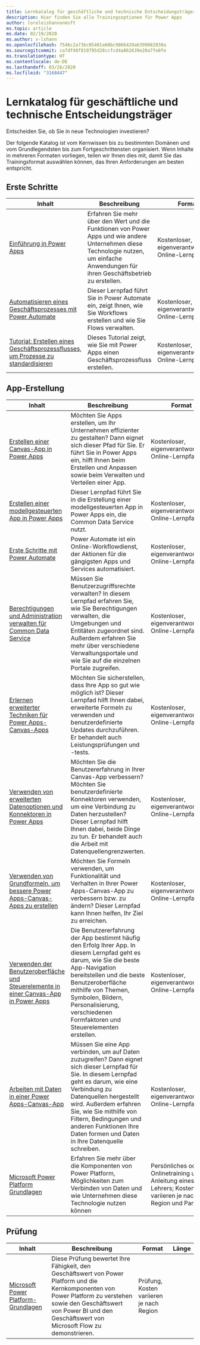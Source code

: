 ```yaml
---
title: Lernkatalog für geschäftliche und technische Entscheidungsträger
description: Hier finden Sie alle Trainingsoptionen für Power Apps
author: loreleishannonmsft
ms.topic: article
ms.date: 02/19/2020
ms.author: v-lshann
ms.openlocfilehash: 7546c2a73bc05401a60bc9866420a6399082030a
ms.sourcegitcommit: ca7df48f819795d28ccfcd4a862639e20a7fe8fe
ms.translationtype: HT
ms.contentlocale: de-DE
ms.lasthandoff: 03/26/2020
ms.locfileid: "3168447"
---
```

# <a name="business-and-technical-decision-makers-learning-catalog"></a>Lernkatalog für geschäftliche und technische Entscheidungsträger

Entscheiden Sie, ob Sie in neue Technologien investieren? 

Der folgende Katalog ist vom Kernwissen bis zu bestimmten Domänen und vom Grundlegendsten bis zum Fortgeschrittensten organisiert. Wenn Inhalte in mehreren Formaten vorliegen, teilen wir Ihnen dies mit, damit Sie das Trainingsformat auswählen können, das Ihren Anforderungen am besten entspricht. 

## <a name="get-started"></a>Erste Schritte<a name="get-started"></a>
| Inhalt   | Beschreibung   | Format    | Länge    |
|------------------------------------------------------------------------------------------------------------------------------------------------------------------------------------|--------------------------------------------------------------------------------------------------------------------------------------------------------------------------------------------------------------------------------------------------------------------------------------------------------------------------------------------------------------------------------------------------------------------------|--------------------------------------------------------------------------------|-----------|
| [Einführung in Power Apps](https://docs.microsoft.com/learn/modules/introduction-power-apps/)                                              | Erfahren Sie mehr über den Wert und die Funktionen von Power Apps und wie andere Unternehmen diese Technologie nutzen, um einfache Anwendungen für ihren Geschäftsbetrieb zu erstellen. | Kostenloser, eigenverantwortlicher Online-Lernpfad | 18 Minuten         |
| [Automatisieren eines Geschäftsprozesses mit Power Automate](https://docs.microsoft.com/learn/paths/automate-process-power-automate/)                 | Dieser Lernpfad führt Sie in Power Automate ein, zeigt Ihnen, wie Sie Workflows erstellen und wie Sie Flows verwalten.                                            | Kostenloser, eigenverantwortlicher Online-Lernpfad | 3 Stunden, 11 Minuten |
| [Tutorial: Erstellen eines Geschäftsprozessflusses, um Prozesse zu standardisieren](https://docs.microsoft.com/power-automate/create-business-process-flow) | Dieses Tutorial zeigt, wie Sie mit Power Apps einen Geschäftsprozessfluss erstellen.                                                                                   | Kostenloser, eigenverantwortlicher Online-Lernpfad | 14 Minuten zum Lesen |
## <a name="app-creation"></a>App-Erstellung<a name="app-creation"></a>
| Inhalt   | Beschreibung   | Format    | Länge    |
|------------------------------------------------------------------------------------------------------------------------------------------------------------------------------------|--------------------------------------------------------------------------------------------------------------------------------------------------------------------------------------------------------------------------------------------------------------------------------------------------------------------------------------------------------------------------------------------------------------------------|--------------------------------------------------------------------------------|-----------|
| [Erstellen einer Canvas-App in Power Apps](https://docs.microsoft.com/learn/paths/create-powerapps/)                                                                  | Möchten Sie Apps erstellen, um Ihr Unternehmen effizienter zu gestalten? Dann eignet sich dieser Pfad für Sie. Er führt Sie in Power Apps ein, hilft Ihnen beim Erstellen und Anpassen sowie beim Verwalten und Verteilen einer App.                                                          | Kostenloser, eigenverantwortlicher Online-Lernpfad                                          | 2 Std. 11 Min. |
| [Erstellen einer modellgesteuerten App in Power Apps](https://docs.microsoft.com/learn/paths/create-app-models-business-processes/)                                | Dieser Lernpfad führt Sie in die Erstellung einer modellgesteuerten App in Power Apps ein, die Common Data Service nutzt. | Kostenloser, eigenverantwortlicher Online-Lernpfad                                          | 2 Std. 35 Min. |
| [Erste Schritte mit Power Automate](https://docs.microsoft.com/learn/modules/get-started-flows/)                                                                 | Power Automate ist ein Online-Workflowdienst, der Aktionen für die gängigsten Apps und Services automatisiert.  | Kostenloser, eigenverantwortlicher Online-Lernpfad                                          | 58 Minuten  |
| [Berechtigungen und Administration verwalten für Common Data Service](https://docs.microsoft.com/learn/paths/manage-permissions-administration-common-data-service/) | Müssen Sie Benutzerzugriffsrechte verwalten? In diesem Lernpfad erfahren Sie, wie Sie Berechtigungen verwalten, die Umgebungen und Entitäten zugeordnet sind. Außerdem erfahren Sie mehr über verschiedene Verwaltungsportale und wie Sie auf die einzelnen Portale zugreifen.                               | Kostenloser, eigenverantwortlicher Online-Lernpfad                                          | 1 Std. 23 Min. |
| [Erlernen erweiterter Techniken für Power Apps-Canvas-Apps](https://docs.microsoft.com/learn/paths/understand-advanced-topics/)                                    | Möchten Sie sicherstellen, dass Ihre App so gut wie möglich ist? Dieser Lernpfad hilft Ihnen dabei, erweiterte Formeln zu verwenden und benutzerdefinierte Updates durchzuführen. Er behandelt auch Leistungsprüfungen und -tests.                                                                     | Kostenloser, eigenverantwortlicher Online-Lernpfad                                          | 2 Std. 30 Min. |
| [Verwenden von erweiterten Datenoptionen und Konnektoren in Power Apps](https://docs.microsoft.com/learn/paths/advanced-data-options-and-connectors/)                         | Möchten Sie die Benutzererfahrung in Ihrer Canvas-App verbessern? Möchten Sie benutzerdefinierte Konnektoren verwenden, um eine Verbindung zu Daten herzustellen? Dieser Lernpfad hilft Ihnen dabei, beide Dinge zu tun. Er behandelt auch die Arbeit mit Datenquellengrenzwerten.                                     | Kostenloser, eigenverantwortlicher Online-Lernpfad                                          | 2 Std. 21 Min. |
| [Verwenden von Grundformeln, um bessere Power Apps-Canvas-Apps zu erstellen](https://docs.microsoft.com/learn/paths/use-basic-formulas-powerapps-canvas-app/)                    | Möchten Sie Formeln verwenden, um Funktionalität und Verhalten in Ihrer Power Apps-Canvas-App zu verbessern bzw. zu ändern? Dieser Lernpfad kann Ihnen helfen, Ihr Ziel zu erreichen.                                                                                                       | Kostenloser, eigenverantwortlicher Online-Lernpfad                                          | 2 Std. 16 Min. |
| [Verwenden der Benutzeroberfläche und Steuerelemente in einer Canvas-App in Power Apps](https://docs.microsoft.com/learn/paths/ui-controls-canvas-app-powerapps/)                              | Die Benutzererfahrung der App bestimmt häufig den Erfolg Ihrer App. In diesem Lernpfad geht es darum, wie Sie die beste App-Navigation bereitstellen und die beste Benutzeroberfläche mithilfe von Themen, Symbolen, Bildern, Personalisierung, verschiedenen Formfaktoren und Steuerelementen erstellen.                     | Kostenloser, eigenverantwortlicher Online-Lernpfad                                          | 1 Std. 58 Min. |
| [Arbeiten mit Daten in einer Power Apps-Canvas-App](https://docs.microsoft.com/learn/paths/work-with-data-in-a-canvas-app/)                                            | Müssen Sie eine App verbinden, um auf Daten zuzugreifen? Dann eignet sich dieser Lernpfad für Sie. In diesem Lernpfad geht es darum, wie eine Verbindung zu Datenquellen hergestellt wird. Außerdem erfahren Sie, wie Sie mithilfe von Filtern, Bedingungen und anderen Funktionen Ihre Daten formen und Daten in Ihre Datenquelle schreiben. | Kostenloser, eigenverantwortlicher Online-Lernpfad                                          | 2 Std. 14 Min. |
| [Microsoft Power Platform Grundlagen](https://docs.microsoft.com/learn/certifications/courses/pl-900t00)                                               | Erfahren Sie mehr über die Komponenten von Power Platform, Möglichkeiten zum Verbinden von Daten und wie Unternehmen diese Technologie nutzen können   | Persönliches oder Onlinetraining unter Anleitung eines Lehrers; Kosten variieren je nach Region und Partner | 2 Tage      |
## <a name="exam"></a>Prüfung<a name="exam"></a>
| Inhalt   | Beschreibung   | Format    | Länge    |
|------------------------------------------------------------------------------------------------------------------------------------------------------------------------------------|--------------------------------------------------------------------------------------------------------------------------------------------------------------------------------------------------------------------------------------------------------------------------------------------------------------------------------------------------------------------------------------------------------------------------|--------------------------------------------------------------------------------|-----------|
| [Microsoft Power Platform-Grundlagen](https://docs.microsoft.com/learn/certifications/exams/pl-900) |Diese Prüfung bewertet Ihre Fähigkeit, den Geschäftswert von Power Platform und die Kernkomponenten von Power Platform zu verstehen sowie den Geschäftswert von Power BI und den Geschäftswert von Microsoft Flow zu demonstrieren. |  Prüfung, Kosten variieren je nach Region |
